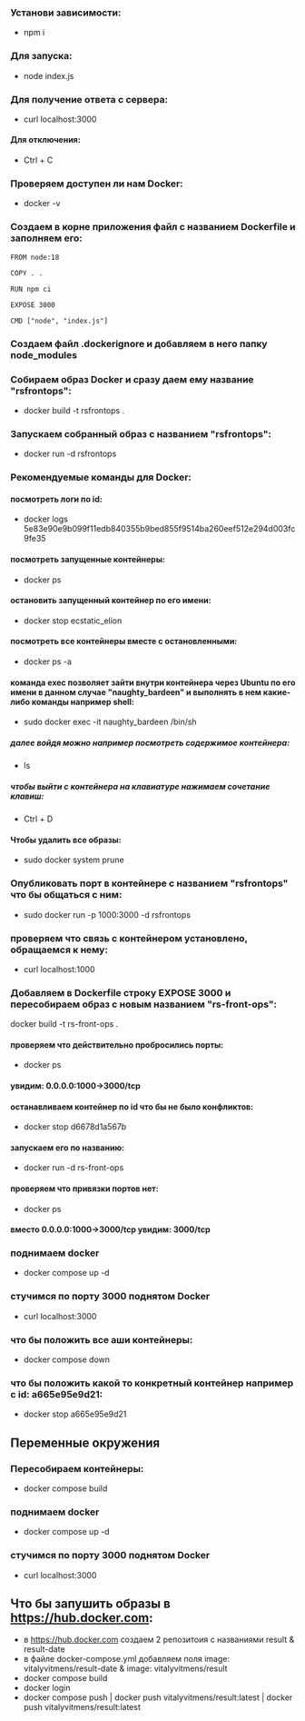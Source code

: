 ### Установи зависимости:
- npm i

### Для запуска:
- node index.js

### Для получение ответа с сервера:
- curl localhost:3000

#### Для отключения:
- Ctrl + C

### Проверяем доступен ли нам Docker:
- docker -v

### Создаем в корне приложения файл с названием Dockerfile и заполняем его:
```
FROM node:18

COPY . . 

RUN npm ci

EXPOSE 3000

CMD ["node", "index.js"]
```

### Создаем файл .dockerignore и добавляем в него папку node_modules

### Собираем образ Docker и сразу даем ему название "rsfrontops":
- docker build -t rsfrontops .

### Запускаем собранный образ с названием "rsfrontops":
- docker run -d rsfrontops

### Рекомендуемые команды для Docker:
#### посмотреть логи по id: 
- docker logs 5e83e90e9b099f11edb840355b9bed855f9514ba260eef512e294d003fc9fe35
#### посмотреть запущенные контейнеры: 
- docker ps
#### остановить запущенный контейнер по его имени: 
- docker stop ecstatic_elion
#### посмотреть все контейнеры вместе с остановленными: 
- docker ps -a
#### команда exec позволяет зайти внутри контейнера через Ubuntu по его имени в данном случае "naughty_bardeen" и выполнять в нем какие-либо команды например shell: 
- sudo docker exec -it naughty_bardeen /bin/sh
##### далее войдя можно например посмотреть содержимое контейнера:
- ls
##### чтобы выйти с контейнера на клавиатуре нажимаем сочетание клавиш:
- Ctrl + D
#### Чтобы удалить все образы:
- sudo docker system prune

### Опубликовать порт в контейнере с названием "rsfrontops" что бы общаться с ним:
- sudo docker run -p 1000:3000 -d rsfrontops
### проверяем что связь с контейнером установлено, обращаемся к нему:
- curl localhost:1000

### Добавляем в Dockerfile строку EXPOSE 3000 и пересобираем образ с новым названием "rs-front-ops":
docker build -t rs-front-ops .

#### проверяем что действительно пробросились порты: 
- docker ps
#### увидим: 0.0.0.0:1000->3000/tcp
#### останавливаем контейнер по id что бы не было конфликтов:
- docker stop d6678d1a567b
#### запускаем его по названию:
- docker run -d rs-front-ops
#### проверяем что привязки портов нет: 
- docker ps
#### вместо 0.0.0.0:1000->3000/tcp увидим: 3000/tcp 

### поднимаем docker
- docker compose up -d
### стучимся по порту 3000 поднятом Docker
- curl localhost:3000
### что бы положить все аши контейнеры:
- docker compose down
### что бы положить какой то конкретный контейнер например с id: a665e95e9d21:
- docker stop a665e95e9d21

## Переменные окружения
### Пересобираем контейнеры:
- docker compose build
### поднимаем docker
- docker compose up -d
### стучимся по порту 3000 поднятом Docker
- curl localhost:3000

## Что бы запушить образы в https://hub.docker.com:
- в https://hub.docker.com создаем 2 репозитоия с названиями result & result-date
- в файле docker-compose.yml добавляем поля image: vitalyvitmens/result-date & image: vitalyvitmens/result
- docker compose build
- docker login
- docker compose push | docker push vitalyvitmens/result:latest | docker push vitalyvitmens/result:latest

